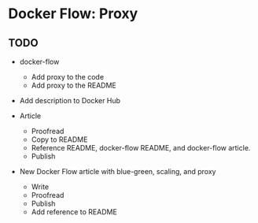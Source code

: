 Docker Flow: Proxy
==================

TODO
----

* docker-flow

  * Add proxy to the code
  * Add proxy to the README

* Add description to Docker Hub
* Article

  * Proofread
  * Copy to README
  * Reference README, docker-flow README, and docker-flow article.
  * Publish

* New Docker Flow article with blue-green, scaling, and proxy

  * Write
  * Proofread
  * Publish
  * Add reference to README
